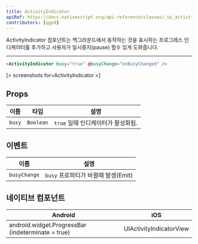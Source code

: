 ```yaml
---
title: ActivityIndicator
apiRef: https://docs.nativescript.org/api-reference/classes/_ui_activity_indicator_.activityindicator
contributors: [qgp9]
---
```


ActivityIndicator 컴포넌트는 백그라운드에서 동작하는 것을 표시하는 프로그레스 인디케이터를 추가하고 사용자가 일시중지(pause) 할수 있게 도와줍니다.

---

```html
<ActivityIndicator busy="true" @busyChange="onBusyChanged" />
```

[> screenshots for=ActivityIndicator <]

## Props

| 이름 | 타입 | 설명 |
|------|------|-------------|
| `busy` | `Boolean` | `true` 일때 인디케이터가 활성화됨.

## 이벤트

| 이름 | 설명 |
|------|-------------|
| `busyChange`| `busy` 프로퍼티가 바뀔때 발생(Emit)

## 네이티브 컴포넌트

| Android | iOS |
|---------|-----|
| android.widget.ProgressBar (indeterminate = true)	| UIActivityIndicatorView
